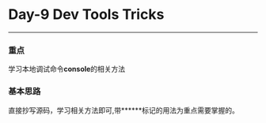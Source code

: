 # Day-9 Dev Tools Tricks
---
### 重点
学习本地调试命令**console**的相关方法

### 基本思路
直接抄写源码，学习相关方法即可,带**\*\***标记的用法为重点需要掌握的。

